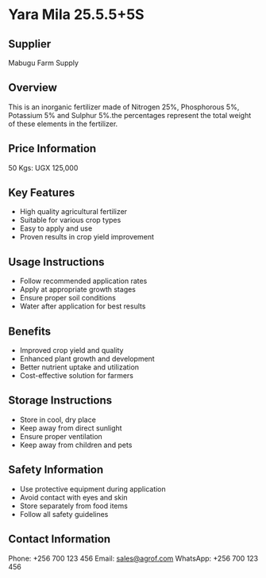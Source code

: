# Yara Mila 25.5.5+5S

## Supplier
Mabugu Farm Supply

## Overview
This is an inorganic fertilizer made of Nitrogen 25%, Phosphorous 5%, Potassium 5% and Sulphur 5%.the percentages represent the total weight of these elements in the fertilizer.

## Price Information
50 Kgs: UGX 125,000

## Key Features
- High quality agricultural fertilizer
- Suitable for various crop types
- Easy to apply and use
- Proven results in crop yield improvement

## Usage Instructions
- Follow recommended application rates
- Apply at appropriate growth stages
- Ensure proper soil conditions
- Water after application for best results

## Benefits
- Improved crop yield and quality
- Enhanced plant growth and development
- Better nutrient uptake and utilization
- Cost-effective solution for farmers

## Storage Instructions
- Store in cool, dry place
- Keep away from direct sunlight
- Ensure proper ventilation
- Keep away from children and pets

## Safety Information
- Use protective equipment during application
- Avoid contact with eyes and skin
- Store separately from food items
- Follow all safety guidelines

## Contact Information
Phone: +256 700 123 456
Email: sales@agrof.com
WhatsApp: +256 700 123 456
